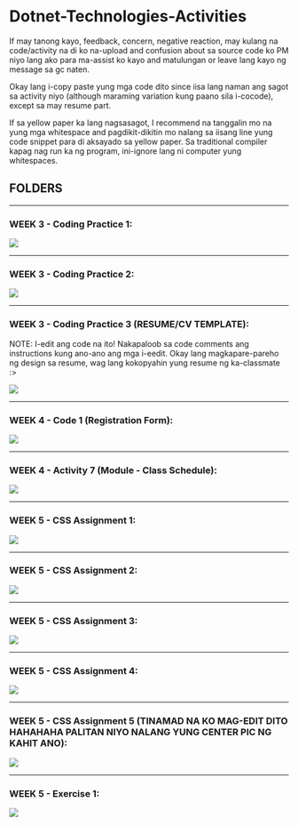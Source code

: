 # Dotnet-Technologies-Activities

If may tanong kayo, feedback, concern, negative reaction, may kulang na code/activity na di ko na-upload and confusion 
about sa source code ko PM niyo lang ako para ma-assist ko kayo and matulungan or leave lang kayo ng message sa gc naten.

Okay lang i-copy paste yung mga code dito since iisa lang naman ang sagot sa activity niyo (although maraming variation kung paano sila i-cocode), except
sa may resume part.

If sa yellow paper ka lang nagsasagot, I recommend na tanggalin mo na yung mga whitespace and pagdikit-dikitin mo nalang sa iisang line yung code snippet
para di aksayado sa yellow paper. Sa traditional compiler kapag nag run ka ng program, ini-ignore lang ni computer yung whitespaces.

## FOLDERS

***

### WEEK 3 - Coding Practice 1:

![](https://imgur.com/zIrp6Iu.png)

***

### WEEK 3 - Coding Practice 2:

![](https://imgur.com/B7HF0Tv.png)

***

### WEEK 3 - Coding Practice 3 (RESUME/CV TEMPLATE):

NOTE: I-edit ang code na ito! Nakapaloob sa code comments ang instructions kung ano-ano ang mga i-eedit.
Okay lang magkapare-pareho ng design sa resume, wag lang kokopyahin yung resume ng ka-classmate :>

![](https://imgur.com/jRNQ4Su.png)

***

### WEEK 4 - Code 1 (Registration Form):

![](https://imgur.com/3gJ30kt.png)

***

### WEEK 4 - Activity 7 (Module - Class Schedule):

![](https://imgur.com/T2nOpAJ.png)

***

### WEEK 5 - CSS Assignment 1:

![](https://imgur.com/2OBNwo.pngv)

***

### WEEK 5 - CSS Assignment 2:

![](https://imgur.com/R1BvNNv.png)

***

### WEEK 5 - CSS Assignment 3:

![](https://imgur.com/NnR9P5p.png)

***

### WEEK 5 - CSS Assignment 4:

![](https://imgur.com/rxiRsIN.png)

***

### WEEK 5 - CSS Assignment 5 (TINAMAD NA KO MAG-EDIT DITO HAHAHAHA PALITAN NIYO NALANG YUNG CENTER PIC NG KAHIT ANO):

![](https://imgur.com/cLmJmHq.png)

***

### WEEK 5 - Exercise 1:

![](https://imgur.com/vAlQgdD.png)

